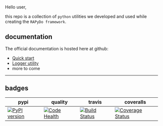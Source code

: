 Hello user, 

this repo is a collection of `python` utilities 
we developed and used while creating the `RAPyDo framework`.

## documentation

The official documentation is hosted here at github:
*   [Quick start](docs/quickstart.md)
*   [Logger utility](docs/logs.md)
*   more to come

---

## badges

| pypi | quality | travis | coveralls |
| ---- | ------- | ------ | --------- |
| [![PyPI version](https://badge.fury.io/py/rapydo-utils.svg)](https://badge.fury.io/py/rapydo-utils) | [![Code Health](https://landscape.io/github/rapydo/utils/master/landscape.svg?style=flat)](https://landscape.io/github/rapydo/utils/master) | [![Build Status](https://travis-ci.org/rapydo/utils.svg)](https://travis-ci.org/rapydo/utils) | [![Coverage Status](https://coveralls.io/repos/github/rapydo/utils/badge.svg?branch=master)](https://coveralls.io/github/rapydo/utils?branch=master) |
